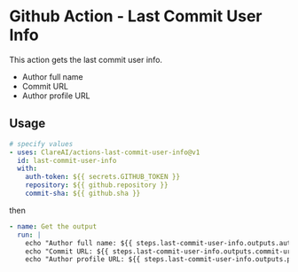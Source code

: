 # Github Action - Last Commit User Info

This action gets the last commit user info.
- Author full name
- Commit URL
- Author profile URL

## Usage

```yaml
# specify values
- uses: ClareAI/actions-last-commit-user-info@v1
  id: last-commit-user-info
  with:
    auth-token: ${{ secrets.GITHUB_TOKEN }}
    repository: ${{ github.repository }}
    commit-sha: ${{ github.sha }}
```

then
```yaml
- name: Get the output
  run: |
    echo "Author full name: ${{ steps.last-commit-user-info.outputs.author-name }}"
    echo "Commit URL: ${{ steps.last-commit-user-info.outputs.commit-url }}"
    echo "Author profile URL: ${{ steps.last-commit-user-info.outputs.profile-url }}"
```
